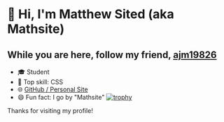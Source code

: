 # 👋 Hi, I'm Matthew Sited (aka Mathsite)
## While you are here, follow my friend, [ajm19826](https://github.com/ajm19826)
- 🎓 Student
- 🎨 Top skill: CSS
- 🌐 [GitHub / Personal Site](https://mathsite.github.io/me)
- 😄 Fun fact: I go by "Mathsite"
[![trophy](https://github-profile-trophy.vercel.app/?username=mathsite)](https://github.com/mathsite)

Thanks for visiting my profile!
